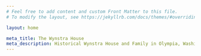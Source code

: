 ```yaml
---
# Feel free to add content and custom Front Matter to this file.
# To modify the layout, see https://jekyllrb.com/docs/themes/#overriding-theme-defaults

layout: home

meta_title: The Wynstra House
meta_description: Historical Wynstra House and Family in Olympia, Washington.
---
```

